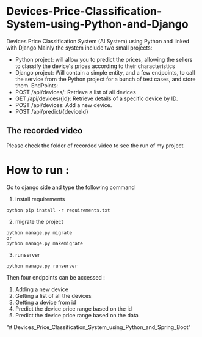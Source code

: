 # Devices-Price-Classification-System-using-Python-and-Django
Devices Price Classification System (AI System) using Python and linked with Django
Mainly the system include two small projects:
* Python project: will allow you to predict the prices, allowing the sellers to classify the device's prices according to their characteristics
* Django project: Will contain a simple entity, and a few endpoints, to call the service from the Python project for a bunch of test cases, and store them.
  EndPoints: 
* POST /api/devices/: Retrieve a list of all devices
* GET /api/devices/{id}: Retrieve details of a specific device by ID.
* POST /api/devices: Add a new device.
* POST /api/predict/{deviceId}

## The recorded video

Please check the folder of recorded video to see the run of my project

# How to run : 
Go to django side and type the following command 

1. install requirements

```CMD
python pip install -r requirements.txt
```

2.  migrate the project

```CMD
python manage.py migrate
or 
python manage.py makemigrate
```

3. runserver

``` CMD
python manage.py runserver
```

Then four endpoints can be accessed : 
1. Adding a new device
2. Getting a list of all the devices
3. Getting a device from id
4. Predict the device price range based on the id
5. Predict the device price range based on the data

"# Devices_Price_Classification_System_using_Python_and_Spring_Boot" 
